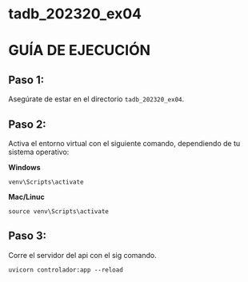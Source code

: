 # tadb_202320_ex04

# GUÍA DE EJECUCIÓN
## Paso 1:
Asegúrate de estar en el directorio `tadb_202320_ex04`.

## Paso 2:
Activa el entorno virtual con el siguiente comando, dependiendo de tu sistema operativo:

**Windows**
```shell
venv\Scripts\activate
```
**Mac/Linuc**
```shell
source venv\Scripts\activate
```

## Paso 3:
Corre el servidor del api con el sig comando.
```shell
uvicorn controlador:app --reload
```